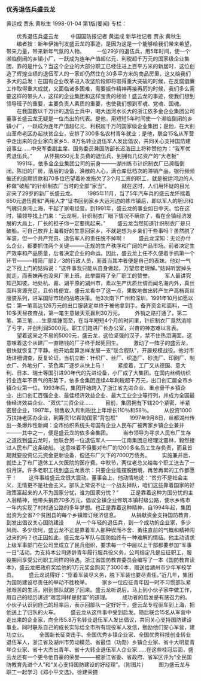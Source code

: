 ### 优秀退伍兵盛云龙
黄运成  贾永  黄秋生
1998-01-04
第1版(要闻)
专栏：

　　优秀退伍兵盛云龙
　　中国国防报记者  黄运成  新华社记者  贾永  黄秋生
　　编者按：新年伊始刊发盛云龙的事迹，是因为这是一个能够给我们带来希望，带来力量，带来新年气氛的人物。
　　一位29岁的退伍兵，用5年时间，使一个濒临倒闭的乡镇小厂，一跃成为连年产值超亿元、利税超千万元的国家级企业集团，靠的是什么？当这个企业的大部分职工已经住进上百平方米的新居时，这位创造了辉煌业绩的退伍军人的一家却仍然住在30多平方米的商品房里，这又给我们多大的启发！在国有企业改革进入攻坚阶段即将取得重大突破的时候，在反腐倡廉工作取得重大成就，又面临诸多困难，需要振作精神再接再厉的时候，我们多么需要这样的带头人，这样的企业集团和这样宝贵的经验！盛云龙的事迹，使我们想到领导班子的重要，主要负责人素质的重要，也使我们想到军魂、党魂、国魂。
　　在我国数以千万计的退伍士兵中，喝大运河水长大的浙江依多金企业集团公司董事长盛云龙无疑是一位杰出的代表。是他，用短短5年时间使一个濒临倒闭的乡镇小厂，一跃成为连年产值超亿元、利税超千万的国家级企业集团；是他，在大别山革命老区办起扶贫企业，安排了300多名农村青年就业；是他，联合15名从军营中走出来的企业家向家乡5．8万名转业退伍军人发出倡议，共同关心支持国防建设事业……中央军委副主席、国务委员兼国防部长迟浩田上将称赞他为：“我军优秀退伍兵。”
　　从怀揣650元复员费的退伍兵，到拥有几亿资产的“大老板”
　　1991年，依多金企业集团公司的前身———湖州练市针织制衣厂已濒临倒闭。陈旧的厂房，落后的设备，涣散的人心，满仓库低档次的滞销产品，银行频频催还的逾期贷款和70多位巴望着补发拖欠了3个月工资的职工，就是被运河边的人称做“破船”的针织制衣厂当时的全部“家当”。
　　就在这时，人们用怀疑的目光迎来了29岁的新厂长盛云龙。
　　1985年11月，当了5年汽车兵的盛云龙怀揣着650元退伍费和“两用人才”证书回到家乡大运河边的练市镇后，即以军人的胆识和气魄只身闯上海，干起了家电经营。到1991年，盛云龙的事业如日中天。恰在这时，镇领导找上门来：“云龙啊，针织制衣厂眼下情况不瞒你了，看在全镇经济发展的大局上，厂长的担子你一定要挑起来。”
　　盛云龙当然知道针织制衣厂是只破船，可自己放弃上海看好的生意回家乡，不就是想为乡亲们干些事吗？虽然脱了军装，但一个共产党员、退伍军人的责任脱不掉啊！
　　盛云龙深知：无论办什么企业，都要抓住两个关键———正规的生产秩序和广阔的产品市场。前者决定生产效率和产品质量，后者决定企业的命运。因此，盛云龙上任不久便着手抓第一个环节———精简厂部2／3的行政人员，而首当其冲者便是自己的表妹。他对一气之下找上门的姑妈说：“这件事我只能从自身做起，万望您老理解。”姑妈听罢掉头就走，而表妹再也没来厂里上班。此举赢得了全厂职工的赞誉。
　　军人最讲究知己知彼。地处杭、嘉、湖平原的湖州市，素以生产优质丝绸而闻名海内外，真丝面料货源充足，且价格便宜。盛云龙看中了这一点，果敢地做出转产生产高档真丝服装系列，进军国际市场的战略决策。他3次南下广州和深圳，1991年10月如愿以偿：第一笔高达126万元的出口服装定单终于被他拿到手。备齐资金和面料，一连10多天昼夜奋战，第一笔生意破天荒赢利30万元。
　　外销之路打通了，第二笔、第三笔……生意接踵而至，在当年短短4个月的时间里，针织制衣厂竟然消除了亏字，并创利润5000元。职工们跑进厂长办公室，兴奋的神态难以言表。
　　望着这来之不易的5000元，盛云龙，这位坚强的汉子，禁不住热泪满面。这意味着这个从建厂一直赔钱的厂子终于起死回生。
　　激动了一阵子的盛云龙，很快就恢复了平静。他开始盘算怎样发展一支“联合舰队”，开展规模战役。他对市场详细调查，反复论证，当机立断：针织厂、丝厂、织造厂、砂洗厂、印刷厂、制衣厂、外地分厂、茶色素厂逐步从快上马！
　　紧接着，工厂又从德国、意大利、日本、瑞士等国引进90年代的先进设备，小厂成了大集团。在国内丝绸纺织行业连年不景气的形势下，依多金集团连续4年利税超千万元，出口创汇居全市乡镇企业第一位。1993年后，集团开始跨入了浙江省先进企业、重点骨干乡镇企业、出口创汇百强企业、最佳经济效益企业、最大工业企业等行列，并成为全国最佳经济效益企业、“双优”三资企业……
　　目前，集团拥有下辖20个紧密、半紧密层企业，1997年，销售收入和利税比上年增长110％和58％。
　　从投资1000万扶持老区办企业，到筹资1亿帮助国家“背包袱”
　　1997年9月8日，丝都湖州传出一条爆炸性新闻：全市纺织系统头号国有企业人民布厂被两家乡镇企业兼并———其中之一，便是盛云龙的依多金集团。
　　当市领导为寻求人民布厂生存之道找到盛云龙时，他联合另一位退伍军人———江南集团总经理沈震林，毅然接过人民布厂这条破船。
    这意味着不但要对布厂的1200多名员工生存负责，而且首期就要投资亿元资金更新设备、偿还布厂欠下的7000万债务。
　　实施兼并后，就垫上了布厂退休工人欠医院的医疗费。中秋节，两位老总又给每个职工送去了一份月饼。许多老职工找到盛云龙表示：只要企业能摆脱困境，再苦再累的工作都愿干！
　　这件事给盛云龙很大震动。董事会上，他动情地说：“贫穷不是社会主义，无情更不是社会主义。部队上常说不让一个战友掉队，咱们这些靠着国家的好政策富起来的人不为国家分忧，谁为国家分忧？”
　　正是靠着这种为国分忧的主人翁精神，他带头捐款70多万元，倡议全镇企业修筑本镇村级公路，使水乡练市一年内实现了村村通公路的多年梦想。也正是靠着这种精神，自1994年起，集团出资为全省7个贫困县的每个乡镇赠订经济信息。
　　从捐献资金支持国防教育，到发出倡议关心国防建设
　　从一个年轻的退伍兵，到一个成功的企业家，多少风雨、多少坎坷，盛云龙不正是靠着军人那种锲而不舍、勇往直前的气概和精神闯过来的吗？也正因如此，盛云龙与军队与国防始终有一种难解的情结。他主动请求上级军事部门在公司里成立了民兵组织，要求每一个中层以上干部都要参加“军事一日”活动。为支持本公司适龄青年履行服兵役义务，公司规定凡是应征职工，服役期间享受公司职工同样的待遇。浙江省国防教育委员会编写了一本《国防教育读本》，盛云龙把政府奖给他的1万元奖金购买了3000本，赠送给湖州市少年军校学员。
　　盛云龙说得好：“穿着军装尽义务，脱下军装也要尽责任。”近几年，集团为国防建设尽责任的举动不胜枚举。
　　家乡一位应征青年因一时不习惯部队紧张艰苦的生活，刚到部队就跑了回来。盛云龙听说后，马上到小伙子家中做工作，用自己的经历讲述“艰苦同样是财富”的道理。
　　成功者的启发是有感召力的。小伙子认识到自己的轻率后，表示回部队一定好好干，盛云龙专程驱车到上海，把他送上了归队的火车。
　　盛云龙从这件事中受到启发。随后联合15名从军营中走出来的企业家，向全市5.8万名转业退伍军人发出倡议，共同关心支持国防建设事业。同时联系自己的成长实际给全市所有现役军人发信，勉励他们安心军营，建功立业。
　　全国新长征突击手、全国优秀乡镇企业家、全国优秀科技创业转业退伍军人，浙江省及湖州市劳动模范、省最佳（功勋）乡镇企业家、省十大明星青年企业家、省十大杰出青年、省十大转业退伍军人企业家……在这些桂冠后面，盛云龙还有一个更令他自豪的荣誉———被浙江省委、省政府、省军区评为“全民国防教育先进个人”和“关心支持国防建设的好经理”。（附图片）
　　图为盛云龙与职工一起学习《邓小平文选》。徐建荣摄
